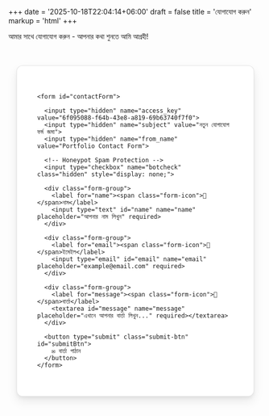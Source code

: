 +++
date = '2025-10-18T22:04:14+06:00'
draft = false
title = 'যোগাযোগ করুন'
markup = 'html'
+++

আমার সাথে যোগাযোগ করুন - আপনার কথা শুনতে আমি আগ্রহী!

<style>
  .contact-wrapper {
    max-width: 650px;
    margin: 3rem auto;
    padding: 0 1rem;
  }
  
  .contact-form {
    background: var(--bg-secondary, #ffffff);
    padding: 2.5rem;
    border-radius: 12px;
    box-shadow: 0 4px 6px rgba(0, 0, 0, 0.05), 
                0 10px 20px rgba(0, 0, 0, 0.08);
    border: 1px solid var(--border-color, rgba(0, 0, 0, 0.1));
  }
  
  .form-group {
    margin-bottom: 1.8rem;
  }
  
  .form-group label {
    display: block;
    margin-bottom: 0.6rem;
    font-weight: 600;
    color: var(--fg, #24292e);
    font-size: 1.1rem;
  }
  
  .contact-form input,
  .contact-form textarea {
    width: 100%;
    padding: 16px 18px;
    border: 2px solid var(--border-color, #d1d5da);
    border-radius: 8px;
    font-size: 1.1rem;
    font-family: inherit;
    box-sizing: border-box;
    transition: all 0.3s ease;
    background: var(--bg, #ffffff);
    color: var(--fg, #24292e);
  }
  
  .contact-form input::placeholder,
  .contact-form textarea::placeholder {
    color: var(--fg-secondary, #6a737d);
    opacity: 0.7;
    font-size: 1.05rem;
  }
  
  .contact-form input:focus,
  .contact-form textarea:focus {
    outline: none;
    border-color: var(--link, #0366d6);
    box-shadow: 0 0 0 3px var(--focus-ring, rgba(3, 102, 214, 0.15));
  }
  
  .contact-form textarea {
    resize: vertical;
    min-height: 160px;
    line-height: 1.7;
  }
  
  .submit-btn {
    width: 100%;
    background: linear-gradient(135deg, #667eea 0%, #764ba2 100%);
    color: #ffffff;
    padding: 16px 32px;
    border: none;
    border-radius: 8px;
    cursor: pointer;
    font-size: 1.15rem;
    font-weight: 600;
    transition: all 0.3s ease;
    text-transform: uppercase;
    letter-spacing: 0.5px;
  }
  
  .submit-btn:hover:not(:disabled) {
    transform: translateY(-2px);
    box-shadow: 0 7px 14px rgba(102, 126, 234, 0.4);
    background: linear-gradient(135deg, #5a67d8 0%, #6b46a0 100%);
  }
  
  .submit-btn:active {
    transform: translateY(0);
  }
  
  .submit-btn:disabled {
    opacity: 0.6;
    cursor: not-allowed;
    transform: none;
  }
  
  .form-icon {
    display: inline-block;
    margin-right: 8px;
    font-size: 1.2rem;
  }
  
  .alert {
    padding: 1rem 1.2rem;
    border-radius: 8px;
    margin-bottom: 1.5rem;
    font-size: 1rem;
    display: none;
    animation: slideDown 0.3s ease;
  }
  
  @keyframes slideDown {
    from {
      opacity: 0;
      transform: translateY(-10px);
    }
    to {
      opacity: 1;
      transform: translateY(0);
    }
  }
  
  .alert.show {
    display: block;
  }
  
  .alert-success {
    background: #d4edda;
    color: #155724;
    border: 1px solid #c3e6cb;
  }
  
  .alert-error {
    background: #f8d7da;
    color: #721c24;
    border: 1px solid #f5c6cb;
  }
  
  /* Dark Mode */
  @media (prefers-color-scheme: dark) {
    .contact-form {
      background: rgba(255, 255, 255, 0.03);
      box-shadow: 0 4px 6px rgba(0, 0, 0, 0.3), 
                  0 10px 20px rgba(0, 0, 0, 0.2);
      border: 1px solid rgba(255, 255, 255, 0.1);
    }
    
    .form-group label {
      color: #e1e4e8;
    }
    
    .contact-form input,
    .contact-form textarea {
      background: rgba(255, 255, 255, 0.05);
      border-color: rgba(255, 255, 255, 0.15);
      color: #e1e4e8;
    }
    
    .contact-form input::placeholder,
    .contact-form textarea::placeholder {
      color: #8b949e;
    }
    
    .contact-form input:focus,
    .contact-form textarea:focus {
      border-color: #58a6ff;
      box-shadow: 0 0 0 3px rgba(88, 166, 255, 0.2);
      background: rgba(255, 255, 255, 0.08);
    }
    
    .alert-success {
      background: rgba(40, 167, 69, 0.2);
      color: #7dffaf;
      border-color: rgba(40, 167, 69, 0.4);
    }
    
    .alert-error {
      background: rgba(220, 53, 69, 0.2);
      color: #ff7b8e;
      border-color: rgba(220, 53, 69, 0.4);
    }
  }
  
  body.colorscheme-dark .contact-form {
    background: rgba(255, 255, 255, 0.03);
    box-shadow: 0 4px 6px rgba(0, 0, 0, 0.3), 
                0 10px 20px rgba(0, 0, 0, 0.2);
    border: 1px solid rgba(255, 255, 255, 0.1);
  }
  
  body.colorscheme-dark .form-group label {
    color: #e1e4e8;
  }
  
  body.colorscheme-dark .contact-form input,
  body.colorscheme-dark .contact-form textarea {
    background: rgba(255, 255, 255, 0.05);
    border-color: rgba(255, 255, 255, 0.15);
    color: #e1e4e8;
  }
  
  body.colorscheme-dark .contact-form input::placeholder,
  body.colorscheme-dark .contact-form textarea::placeholder {
    color: #8b949e;
  }
  
  body.colorscheme-dark .contact-form input:focus,
  body.colorscheme-dark .contact-form textarea:focus {
    border-color: #58a6ff;
    box-shadow: 0 0 0 3px rgba(88, 166, 255, 0.2);
    background: rgba(255, 255, 255, 0.08);
  }
  
  body.colorscheme-dark .alert-success {
    background: rgba(40, 167, 69, 0.2);
    color: #7dffaf;
    border-color: rgba(40, 167, 69, 0.4);
  }
  
  body.colorscheme-dark .alert-error {
    background: rgba(220, 53, 69, 0.2);
    color: #ff7b8e;
    border-color: rgba(220, 53, 69, 0.4);
  }
  
  @media (max-width: 600px) {
    .contact-form {
      padding: 1.5rem;
    }
  }
</style>

<div class="contact-wrapper">
  <div class="contact-form">
    <div class="alert alert-success" id="successMessage">
      <strong>✅ সফল!</strong> আপনার বার্তা সফলভাবে পাঠানো হয়েছে। শীঘ্রই আমি আপনার সাথে যোগাযোগ করব!
    </div>
    <div class="alert alert-error" id="errorMessage">
      <strong>❌ ত্রুটি!</strong> কিছু সমস্যা হয়েছে। অনুগ্রহ করে পরে আবার চেষ্টা করুন।
    </div>

    <form id="contactForm">
      
      <input type="hidden" name="access_key" value="6f095088-f64b-43e8-a819-69b63740f7f0">
      <input type="hidden" name="subject" value="নতুন যোগাযোগ ফর্ম জমা">
      <input type="hidden" name="from_name" value="Portfolio Contact Form">
      
      <!-- Honeypot Spam Protection -->
      <input type="checkbox" name="botcheck" class="hidden" style="display: none;">
      
      <div class="form-group">
        <label for="name"><span class="form-icon">👤</span>নাম</label>
        <input type="text" id="name" name="name" placeholder="আপনার নাম লিখুন" required>
      </div>
      
      <div class="form-group">
        <label for="email"><span class="form-icon">📧</span>ইমেইল</label>
        <input type="email" id="email" name="email" placeholder="example@email.com" required>
      </div>
      
      <div class="form-group">
        <label for="message"><span class="form-icon">💬</span>বার্তা</label>
        <textarea id="message" name="message" placeholder="এখানে আপনার বার্তা লিখুন..." required></textarea>
      </div>
      
      <button type="submit" class="submit-btn" id="submitBtn">
        ✉️ বার্তা পাঠান
      </button>
    </form>
  </div>
</div>

<script>
const form = document.getElementById('contactForm');
const submitBtn = document.getElementById('submitBtn');
const successMessage = document.getElementById('successMessage');
const errorMessage = document.getElementById('errorMessage');

form.addEventListener('submit', async function(e) {
  e.preventDefault();
  
  // Hide previous messages
  successMessage.classList.remove('show');
  errorMessage.classList.remove('show');
  
  // Disable button and show loading
  submitBtn.disabled = true;
  submitBtn.innerHTML = '⏳ পাঠানো হচ্ছে...';
  
  // Get form data
  const formData = new FormData(form);
  
  try {
    const response = await fetch('https://api.web3forms.com/submit', {
      method: 'POST',
      body: formData
    });
    
    const data = await response.json();
    
    if (data.success) {
      // Show success message
      successMessage.classList.add('show');
      form.reset();
      
      // Scroll to success message
      successMessage.scrollIntoView({ behavior: 'smooth', block: 'nearest' });
      
      // Hide success message after 5 seconds
      setTimeout(() => {
        successMessage.classList.remove('show');
      }, 5000);
    } else {
      throw new Error('Form submission failed');
    }
  } catch (error) {
    // Show error message
    errorMessage.classList.add('show');
    errorMessage.scrollIntoView({ behavior: 'smooth', block: 'nearest' });
    
    // Hide error message after 5 seconds
    setTimeout(() => {
      errorMessage.classList.remove('show');
    }, 5000);
  } finally {
    // Re-enable button
    submitBtn.disabled = false;
    submitBtn.innerHTML = '✉️ বার্তা পাঠান';
  }
});
</script>